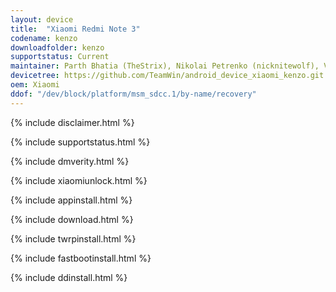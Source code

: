 ```yaml
---
layout: device
title:  "Xiaomi Redmi Note 3"
codename: kenzo
downloadfolder: kenzo
supportstatus: Current
maintainer: Parth Bhatia (TheStrix), Nikolai Petrenko (nicknitewolf), Vibhor Chaudhary (vibhu0009)
devicetree: https://github.com/TeamWin/android_device_xiaomi_kenzo.git
oem: Xiaomi
ddof: "/dev/block/platform/msm_sdcc.1/by-name/recovery"
---
```


{% include disclaimer.html %}

{% include supportstatus.html %}

{% include dmverity.html %}

{% include xiaomiunlock.html %}

{% include appinstall.html %}

{% include download.html %}

{% include twrpinstall.html %}

{% include fastbootinstall.html %}

{% include ddinstall.html %}
